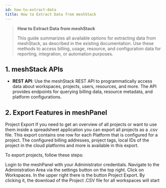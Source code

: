 ```yaml
---
id: how-to-extract-data
title: How to Extract Data from meshStack
---
```


> **How to Extract Data from meshStack**
>
> This guide summarizes all available options for extracting data from meshStack, as described in the existing documentation. Use these methods to access billing, usage, resource, and configuration data for reporting, integration, or automation purposes.

## 1. meshStack APIs

- **REST API**: Use the meshStack REST API to programmatically access data about workspaces, projects, users, resources, and more. The API provides endpoints for querying billing data, resource metadata, and platform configurations.

## 2. Export Features in meshPanel

Project Export
If you need to get an overview of all projects or want to use them inside a spreadsheet application you can export all projects as a .csv file. This export contains one row for each Platform that is configured for a project. The configured billing addresses, project tags, local IDs of the project in the cloud platforms and more is available in this export.

To export projects, follow these steps:

Login to the meshPanel with your Administrator credentials.
Navigate to the Administration Area via the settings button on the top right.
Click on Workspaces.
In the upper right there is the button Project Export. By clicking it, the download of the Project .CSV file for all workspaces will start
